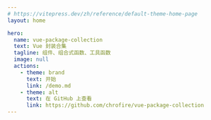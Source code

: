 ```yaml
---
# https://vitepress.dev/zh/reference/default-theme-home-page
layout: home

hero:
  name: vue-package-collection
  text: Vue 封装合集
  tagline: 组件、组合式函数、工具函数
  image: null
  actions:
    - theme: brand
      text: 开始
      link: /demo.md
    - theme: alt
      text: 在 GitHub 上查看
      link: https://github.com/chrofire/vue-package-collection
---
```

